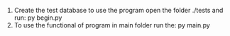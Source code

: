 1. Create the test database to use the program open the folder ./tests and run: py begin.py
2. To use the functional of program in main folder run the: py main.py
